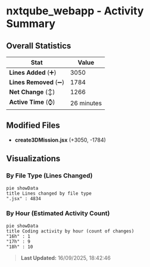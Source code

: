 # nxtqube_webapp - Activity Summary 

## Overall Statistics

| Stat                   | Value                                                             |
| ---------------------- | ----------------------------------------------------------------- |
| **Lines Added** (➕)   | 3050                                          |
| **Lines Removed** (➖) | 1784                                        |
| **Net Change** (↕)    | 1266                |
| **Active Time** (⌚)   | 26 minutes |


## Modified Files
- **create3DMission.jsx** (+3050, -1784)

## Visualizations

### By File Type (Lines Changed)

```mermaid
pie showData
title Lines changed by file type
".jsx" : 4834
```

### By Hour (Estimated Activity Count)

```mermaid
pie showData
title Coding activity by hour (count of changes)
"16h" : 1
"17h" : 9
"18h" : 10
```


> **Last Updated:** 16/09/2025, 18:42:46